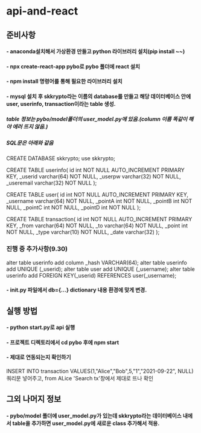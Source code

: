 # api-and-react

## 준비사항
#### - anaconda설치해서 가상환경 만들고 python 라이브러리 설치(pip install ~~)
#### - npx create-react-app pybo로 pybo 폴더에 react 설치
#### - npm install 명령어를 통해 필요한 라이브러리 설치
#### - mysql 설치 후 skkrypto라는 이름의 database를 만들고 해당 데이터베이스 안에 user, userinfo, transaction이라는 table 생성.
##### table 정보는 pybo/model폴더의 user_model.py에 있음.(column 이름 똑같이 해야 에러 뜨지 않음.)
##### SQL문은 아래와 같음 

CREATE DATABASE skkrypto;
use skkrypto;

CREATE TABLE userinfo(
id int NOT NULL AUTO_INCREMENT PRIMARY KEY,
_userid varchar(64) NOT NULL,
_userpw varchar(32) NOT NULL,
_useremail varchar(32) NOT NULL
);

CREATE TABLE user(
id int NOT NULL AUTO_INCREMENT PRIMARY KEY,
_username varchar(64) NOT NULL,
_pointA int NOT NULL,
_pointB int NOT NULL,
_pointC int NOT NULL,
_pointD int NOT NULL
);

CREATE TABLE transaction(
id int NOT NULL AUTO_INCREMENT PRIMARY KEY,
_from varchar(64) NOT NULL,
_to varchar(64) NOT NULL,
_point int NOT NULL,
_type varchar(10) NOT NULL,
_date varchar(32)
);

### 진행 중 추가사항(9.30)
alter table userinfo add column _hash VARCHAR(64);
alter table userinfo add UNIQUE (_userid); 
alter table user add UNIQUE (_username);
alter table userinfo add FOREIGN KEY(_userid) REFERENCES user(_username);

#### - __init__.py 파일에서 db={...} dictionary 내용 환경에 맞게 변경.

## 실행 방법
#### - python start.py로 api 실행
#### - 프로젝트 디렉토리에서 cd pybo 후에 npm start
#### - 제대로 연동되는지 확인하기 
INSERT INTO transaction VALUES(1,"Alice","Bob",5,"1","2021-09-22", NULL) 쿼리문 넣어주고, from ALice 'Search tx'창에서 제대로 뜨나 확인

## 그외 나머지 정보 
#### - pybo/model 폴더에 user_model.py가 있는데 skkrypto라는 데이터베이스 내에서 table을 추가하면 user_model.py에 새로운 class 추가해서 적용.
